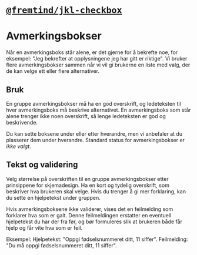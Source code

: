 # [`@fremtind/jkl-checkbox`](https://fremtind.github.io/jokul/komponenter/checkbox)

# Avmerkingsbokser

Når en avmerkingsboks står alene, er det gjerne for å bekrefte noe, for eksempel: "Jeg bekrefter at opplysningene jeg har gitt er riktige". Vi bruker flere avmerkingsbokser sammen når vi vil gi brukerne en liste med valg, der de kan velge ett eller flere alternativer.

## Bruk

En gruppe avmerkingsbokser må ha en god overskrift, og ledeteksten til hver avmerkingsboks må beskrive alternativet. En avmerkingsboks som står alene trenger ikke noen overskrift, så lenge ledeteksten er god og beskrivende.

Du kan sette boksene under eller etter hverandre, men vi anbefaler at du plasserer dem under hverandre. Standard status for avmerkingsbokser er _ikke valgt_.

## Tekst og validering

Velg størrelse på overskriften til en gruppe avmerkingsbokser etter prinsippene for skjemadesign. Ha en kort og tydelig overskrift, som beskriver hva brukeren skal velge. Hvis du trenger å gi mer forklaring, kan du sette en hjelpetekst under gruppen.

Hvis avmerkingsboksene ikke validerer, vises det en feilmelding som forklarer hva som er galt. Denne feilmeldingen erstatter en eventuell hjelpetekst du har der fra før, og bør formuleres slik at brukeren både får hjelp og får vite hva som er feil.

Eksempel:
Hjelpetekst: "Oppgi fødselsnummeret ditt, 11 siffer". Feilmelding: "Du må oppgi fødselsnummeret ditt, 11 siffer".

